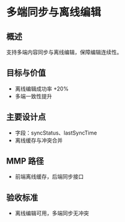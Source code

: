 # 多端同步与离线编辑

## 概述

支持多端内容同步与离线编辑，保障编辑连续性。

## 目标与价值

- 离线编辑成功率 +20%
- 多端一致性提升

## 主要设计点

- 字段：syncStatus、lastSyncTime
- 离线缓存与冲突合并

## MMP 路径

- 前端离线缓存，后端同步接口

## 验收标准

- 离线编辑可用，多端同步无冲突
